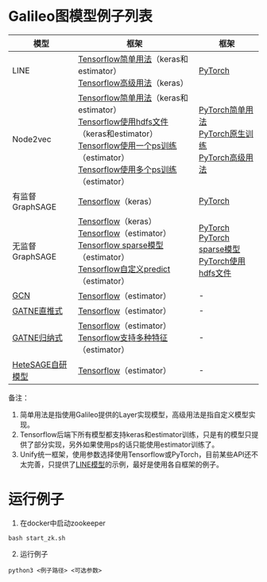 # Galileo图模型例子列表

| 模型 | 框架 | 框架 |
| --------- | -------------- | ------- |
| LINE      | [Tensorflow简单用法](tf/line/simple.py)（keras和estimator）<br>[Tensorflow高级用法](tf/line/advance.py)（keras） | [PyTorch](pytorch/line/line.py) |
| Node2vec  |[Tensorflow简单用法](tf/node2vec/simple.py)（keras和estimator）<br>[Tensorflow使用hdfs文件](tf/node2vec/simple_hdfs.py)（keras和estimator）<br>[Tensorflow使用一个ps训练](tf/node2vec/simple_ps.py)（estimator）<br>[Tensorflow使用多个ps训练](tf/node2vec/multi_ps.py)（estimator）| [PyTorch简单用法](pytorch/node2vec/simple.py) <br>[PyTorch原生训练](pytorch/node2vec/pytorch.py) <br>[PyTorch高级用法](pytorch/node2vec/advance.py) |
| 有监督GraphSAGE | [Tensorflow](tf/sage/supervised.py)（keras） | [PyTorch](pytorch/sage/supervised.py) |
| 无监督GraphSAGE | [Tensorflow](tf/sage/unsupervised.py)（keras）<br>[Tensorflow](tf/sage/unsupervised_estimator.py)（estimator）<br>[Tensorflow sparse模型](tf/sage/unsupervised_sparse.py)（estimator）<br>[Tensorflow自定义predict](tf/sage/unsupervised_custom_predict.py)（estimator）| [PyTorch](pytorch/sage/unsupervised.py) <br>[PyTorch sparse模型](pytorch/sage/unsupervised_sparse.py) <br>[PyTorch使用hdfs文件](pytorch/sage/unsupervised_hdfs.py)|
| [GCN](tf/gcn/README.md) | [Tensorflow](tf/gcn/gcn.py)（estimator） | - |
| [GATNE直推式](tf/GATNE/README.md) | [Tensorflow](tf/GATNE/transductive.py)（estimator） | - |
| [GATNE归纳式](tf/GATNE/README.md) | [Tensorflow](tf/GATNE/inductive.py)（estimator）<br/>[Tensorflow支持多种特征](tf/GATNE/custom_inductive.py)（estimator） | - |
| [HeteSAGE自研模型](tf/heteSAGE/README.md) | [Tensorflow](tf/heteSAGE/semi.py)（estimator） | - |

备注：
1. 简单用法是指使用Galileo提供的Layer实现模型，高级用法是指自定义模型实现。
1. Tensorflow后端下所有模型都支持keras和estimator训练，只是有的模型只提供了部分实现，另外如果使用ps的话只能使用estimator训练了。
1. Unify统一框架，使用参数选择使用Tensorflow或PyTorch，目前某些API还不太完善，只提供了[LINE模型](unify/line.py)的示例，最好是使用各自框架的例子。

# 运行例子
1. 在docker中启动zookeeper
```
bash start_zk.sh
```
2. 运行例子
```
python3 <例子路径> <可选参数>
```
